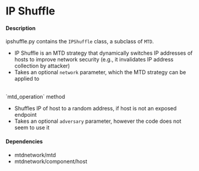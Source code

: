 # IP Shuffle

#### Description
ipshuffle.py contains the `IPShuffle` class, a subclass of `MTD`.

- IP Shuffle is an MTD strategy that dynamically switches IP addresses of hosts to improve network security (e.g., it invalidates IP address collection by attacker)
- Takes an optional `network` parameter, which the MTD strategy can be applied to

<br>
`mtd_operation` method

- Shuffles IP of host to a random address, if host is not an exposed endpoint
- Takes an optional `adversary` parameter, however the code does not seem to use it

#### Dependencies
- mtdnetwork/mtd
- mtdnetwork/component/host



